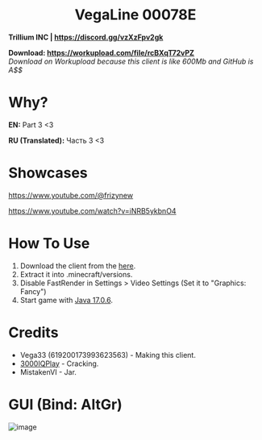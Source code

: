 <h1 align="center">VegaLine 00078E</h1>

**Trillium INC | https://discord.gg/vzXzFpv2gk**

**Download: https://workupload.com/file/rcBXqT72vPZ** <br/>
*Download on Workupload because this client is like 600Mb and GitHub is A$$*

# Why?
**EN:** Part 3 <3

**RU (Translated):** Часть 3 <3

[1]: https://github.com/3000IQPlay

# Showcases

https://www.youtube.com/@frizynew

https://www.youtube.com/watch?v=iNRB5ykbnO4

# How To Use

1. Download the client from the [here](https://workupload.com/file/rcBXqT72vPZ).
2. Extract it into .minecraft/versions.
3. Disable FastRender in Settings > Video Settings (Set it to "Graphics: Fancy")
4. Start game with [Java 17.0.6](https://download.oracle.com/java/17/archive/jdk-17.0.6_windows-x64_bin.exe).

# Credits
- Vega33 (619200173993623563) - Making this client.
- [3000IQPlay][1] - Cracking.
- MistakenVI - Jar.

# GUI (Bind: AltGr)

![image](https://github.com/WalmartSolutions/VegaLine-00087/blob/main/gui.png?raw=true)
